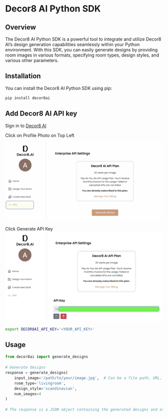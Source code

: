 # Decor8 AI Python SDK

## Overview

The Decor8 AI Python SDK is a powerful tool to integrate and utilize Decor8 AI’s design generation capabilities seamlessly within your Python environment. With this SDK, you can easily generate designs by providing room images in various formats, specifying room types, design styles, and various other parameters.

## Installation

You can install the Decor8 AI Python SDK using pip:

```bash
pip install decor8ai
```

## Add Decor8 AI API key

Sign in to [Decor8 AI](https://prod-app.decor8.ai)

Click on Profile Photo on Top Left

![Navigate To Generate API Key](media/step_1.jpg)

Click Generate API Key
![Generate API Key](media/step_2.jpg)

```bash
export DECOR8AI_API_KEY='<YOUR_API_KEY>'
```

## Usage

```python
from decor8ai import generate_designs

# Generate designs
response = generate_designs(
    input_image='/path/to/your/image.jpg',  # Can be a file path, URL, or binary data
    room_type='livingroom',
    design_style='scandinavian',
    num_images=4
)

# The response is a JSON object containing the generated designs and other information.
```
